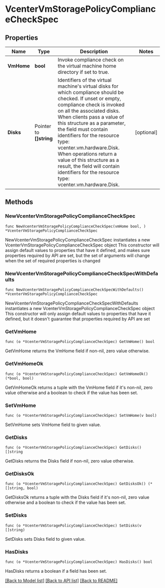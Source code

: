 # VcenterVmStoragePolicyComplianceCheckSpec

## Properties

Name | Type | Description | Notes
------------ | ------------- | ------------- | -------------
**VmHome** | **bool** | Invoke compliance check on the virtual machine home directory if set to true. | 
**Disks** | Pointer to **[]string** | Identifiers of the virtual machine&#39;s virtual disks for which compliance should be checked. If unset or empty, compliance check is invoked on all the associated disks. When clients pass a value of this structure as a parameter, the field must contain identifiers for the resource type: vcenter.vm.hardware.Disk. When operations return a value of this structure as a result, the field will contain identifiers for the resource type: vcenter.vm.hardware.Disk. | [optional] 

## Methods

### NewVcenterVmStoragePolicyComplianceCheckSpec

`func NewVcenterVmStoragePolicyComplianceCheckSpec(vmHome bool, ) *VcenterVmStoragePolicyComplianceCheckSpec`

NewVcenterVmStoragePolicyComplianceCheckSpec instantiates a new VcenterVmStoragePolicyComplianceCheckSpec object
This constructor will assign default values to properties that have it defined,
and makes sure properties required by API are set, but the set of arguments
will change when the set of required properties is changed

### NewVcenterVmStoragePolicyComplianceCheckSpecWithDefaults

`func NewVcenterVmStoragePolicyComplianceCheckSpecWithDefaults() *VcenterVmStoragePolicyComplianceCheckSpec`

NewVcenterVmStoragePolicyComplianceCheckSpecWithDefaults instantiates a new VcenterVmStoragePolicyComplianceCheckSpec object
This constructor will only assign default values to properties that have it defined,
but it doesn't guarantee that properties required by API are set

### GetVmHome

`func (o *VcenterVmStoragePolicyComplianceCheckSpec) GetVmHome() bool`

GetVmHome returns the VmHome field if non-nil, zero value otherwise.

### GetVmHomeOk

`func (o *VcenterVmStoragePolicyComplianceCheckSpec) GetVmHomeOk() (*bool, bool)`

GetVmHomeOk returns a tuple with the VmHome field if it's non-nil, zero value otherwise
and a boolean to check if the value has been set.

### SetVmHome

`func (o *VcenterVmStoragePolicyComplianceCheckSpec) SetVmHome(v bool)`

SetVmHome sets VmHome field to given value.


### GetDisks

`func (o *VcenterVmStoragePolicyComplianceCheckSpec) GetDisks() []string`

GetDisks returns the Disks field if non-nil, zero value otherwise.

### GetDisksOk

`func (o *VcenterVmStoragePolicyComplianceCheckSpec) GetDisksOk() (*[]string, bool)`

GetDisksOk returns a tuple with the Disks field if it's non-nil, zero value otherwise
and a boolean to check if the value has been set.

### SetDisks

`func (o *VcenterVmStoragePolicyComplianceCheckSpec) SetDisks(v []string)`

SetDisks sets Disks field to given value.

### HasDisks

`func (o *VcenterVmStoragePolicyComplianceCheckSpec) HasDisks() bool`

HasDisks returns a boolean if a field has been set.


[[Back to Model list]](../README.md#documentation-for-models) [[Back to API list]](../README.md#documentation-for-api-endpoints) [[Back to README]](../README.md)


